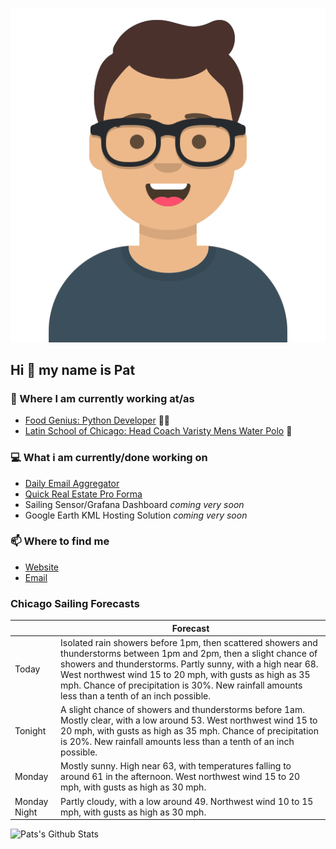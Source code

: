 [![Social banner for p-j-falconer](https://raw.githubusercontent.com/P-J-FALCONER/P-J-FALCONER/master/assets/avataaars.svg)](https://patfalconer.com/)
## Hi :wave: my name is Pat

### 💼 Where I am currently working at/as
- [Food Genius: Python Developer](https://getfoodgenius.com/) 🍔🐍
- [Latin School of Chicago: Head Coach Varisty Mens Water Polo](https://www.latinschool.org/) 🤽


### 💻 What i am currently/done working on
 - [Daily Email Aggregator](https://github.com/P-J-FALCONER/dott_daily_mail)
 - [Quick Real Estate Pro Forma](https://github.com/P-J-FALCONER/henry)
 - Sailing Sensor/Grafana Dashboard *coming very soon*
 - Google Earth KML Hosting Solution *coming very soon*

### 📫 Where to find me
 - [Website](https://patfalconer.com/)
 - [Email](mailto:patrick.j.falconer@gmail.com)


### Chicago Sailing Forecasts
|   | Forecast  |
|---|---|
| Today | Isolated rain showers before 1pm, then scattered showers and thunderstorms between 1pm and 2pm, then a slight chance of showers and thunderstorms. Partly sunny, with a high near 68. West northwest wind 15 to 20 mph, with gusts as high as 35 mph. Chance of precipitation is 30%. New rainfall amounts less than a tenth of an inch possible. |
| Tonight | A slight chance of showers and thunderstorms before 1am. Mostly clear, with a low around 53. West northwest wind 15 to 20 mph, with gusts as high as 35 mph. Chance of precipitation is 20%. New rainfall amounts less than a tenth of an inch possible. |
| Monday | Mostly sunny. High near 63, with temperatures falling to around 61 in the afternoon. West northwest wind 15 to 20 mph, with gusts as high as 30 mph. |
| Monday Night | Partly cloudy, with a low around 49. Northwest wind 10 to 15 mph, with gusts as high as 30 mph. |

![Pats's Github Stats](https://github-readme-stats.vercel.app/api?username=p-j-falconer&show_icons=true&theme=radical)
